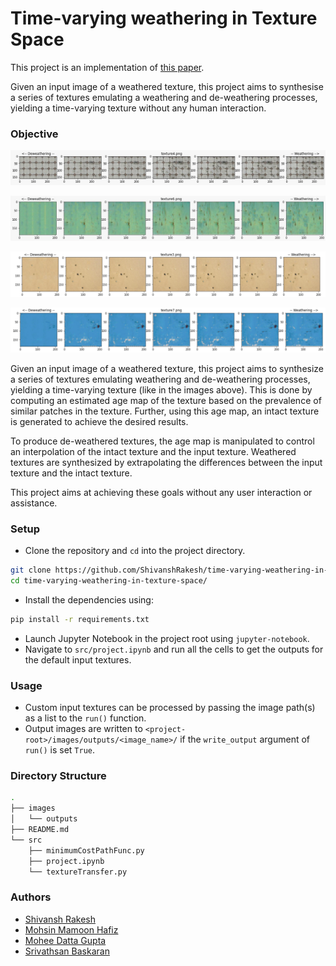 # Time-varying weathering in Texture Space

This project is an implementation of [this paper](https://www.cs.tau.ac.il/~dcor/articles/2016/TW.pdf). 

Given an input image of a weathered texture, this project aims to synthesise a series of textures emulating a weathering and de-weathering processes, yielding a time-varying texture without any human interaction.

### Objective

![](/images/example.png)

![](/images/example2.png)

![](/images/example3.png)

![](/images/example4.png)

Given an input image of a weathered texture, this project aims to synthesize a series of textures emulating weathering and de-weathering processes, yielding a time-varying texture (like in the images above). This is done by computing an estimated age map of the texture based on the prevalence of similar patches in the texture. Further, using this age map, an intact texture is generated to achieve the desired results. 

To produce de-weathered textures, the age map is manipulated to control an interpolation of the intact texture and the input texture. Weathered textures are synthesized by extrapolating the differences between the input texture and the intact texture.

This project aims at achieving these goals without any user interaction or assistance.

### Setup

- Clone the repository and `cd` into the project directory.
```bash
git clone https://github.com/ShivanshRakesh/time-varying-weathering-in-texture-space.git
cd time-varying-weathering-in-texture-space/
```
- Install the dependencies using:
```bash
pip install -r requirements.txt
```
- Launch Jupyter Notebook in the project root using `jupyter-notebook`.
- Navigate to `src/project.ipynb` and run all the cells to get the outputs for the default input textures.

### Usage

- Custom input textures can be processed by passing the image path(s) as a list to the `run()` function.
- Output images are written to `<project-root>/images/outputs/<image_name>/` if the `write_output` argument of `run()` is set `True`.

### Directory Structure
``` bash
.
├── images
│   └── outputs
├── README.md
└── src
    ├── minimumCostPathFunc.py
    ├── project.ipynb
    └── textureTransfer.py
```

### Authors
- [Shivansh Rakesh](https://github.com/ShivanshRakesh)
- [Mohsin Mamoon Hafiz](https://github.com/MohsinMamoon)
- [Mohee Datta Gupta](https://github.com/MoheeDG23)
- [Srivathsan Baskaran](https://github.com/Srivathsan01)

